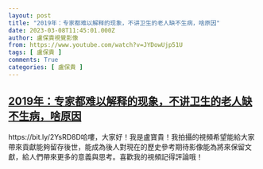 ```yaml
---
layout: post
title: "2019年：专家都难以解释的现象，不讲卫生的老人缺不生病，啥原因"
date: 2023-03-08T11:45:01.000Z
author: 盧保貴視覺影像
from: https://www.youtube.com/watch?v=JYDowUjp51U
tags: [ 盧保貴 ]
comments: True
categories: [ 盧保貴 ]
---
```

<!--1678275901000-->
[2019年：专家都难以解释的现象，不讲卫生的老人缺不生病，啥原因](https://www.youtube.com/watch?v=JYDowUjp51U)
------

<div>
https://bit.ly/2YsRD8D哈嘍，大家好！我是盧寶貴！我拍攝的視頻希望能給大家帶來貢獻能夠留存後世，能成為後人對現在的歷史參考期待影像能為將來保留文獻，給人們帶來更多的意義與思考。喜歡我的視頻記得評論哦！
</div>
